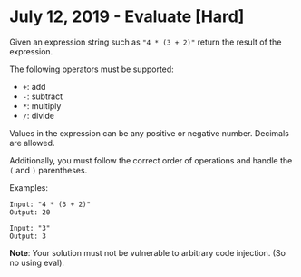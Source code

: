 # July 12, 2019 - Evaluate [Hard]

Given an expression string such as `"4 * (3 + 2)"` return the result of the 
expression.

The following operators must be supported:
- `+`: add
- `-`: subtract
- `*`: multiply
- `/`: divide

Values in the expression can be any positive or negative number. Decimals are 
allowed.

Additionally, you must follow the correct order of operations and handle 
the `(` and `)` parentheses.

Examples:
```
Input: "4 * (3 + 2)"
Output: 20

Input: "3"
Output: 3
```

**Note**:
Your solution must not be vulnerable to arbitrary code injection. (So no 
using eval).
